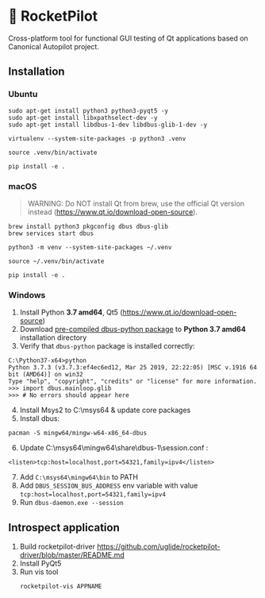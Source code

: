 # 🚀 RocketPilot

Cross-platform tool for functional GUI testing of Qt applications based on Canonical Autopilot project.

## Installation

### Ubuntu
```
sudo apt-get install python3 python3-pyqt5 -y
sudo apt-get install libxpathselect-dev -y
sudo apt-get install libdbus-1-dev libdbus-glib-1-dev -y

virtualenv --system-site-packages -p python3 .venv

source .venv/bin/activate

pip install -e . 
```

### macOS
> WARNING: Do NOT install Qt from brew, use the official Qt version instead (https://www.qt.io/download-open-source).

```
brew install python3 pkgconfig dbus dbus-glib
brew services start dbus

python3 -m venv --system-site-packages ~/.venv

source ~/.venv/bin/activate

pip install -e . 
```

### Windows
1. Install Python **3.7 amd64**, Qt5 (https://www.qt.io/download-open-source)
2. Download [pre-compiled dbus-python package](https://github.com/uglide/dbus-python-windows) to 
**Python 3.7 amd64** installation directory 
3. Verify that `dbus-python` package is installed correctly:
```
C:\Python37-x64>python
Python 3.7.3 (v3.7.3:ef4ec6ed12, Mar 25 2019, 22:22:05) [MSC v.1916 64 bit (AMD64)] on win32
Type "help", "copyright", "credits" or "license" for more information.
>>> import dbus.mainloop.glib
>>> # No errors should appear here
```
4. Install Msys2 to C:\msys64 & update core packages
5. Install dbus:
```
pacman -S mingw64/mingw-w64-x86_64-dbus
```
6. Update C:\msys64\mingw64\share\dbus-1\session.conf :
```
<listen>tcp:host=localhost,port=54321,family=ipv4</listen>
```
7. Add `C:\msys64\mingw64\bin` to PATH
8. Add `DBUS_SESSION_BUS_ADDRESS` env variable with value `tcp:host=localhost,port=54321,family=ipv4`
9. Run `dbus-daemon.exe --session`


## Introspect application
1. Build rocketpilot-driver https://github.com/uglide/rocketpilot-driver/blob/master/README.md
2. Install PyQt5
3. Run vis tool
    ```bash
    rocketpilot-vis APPNAME
    ```
